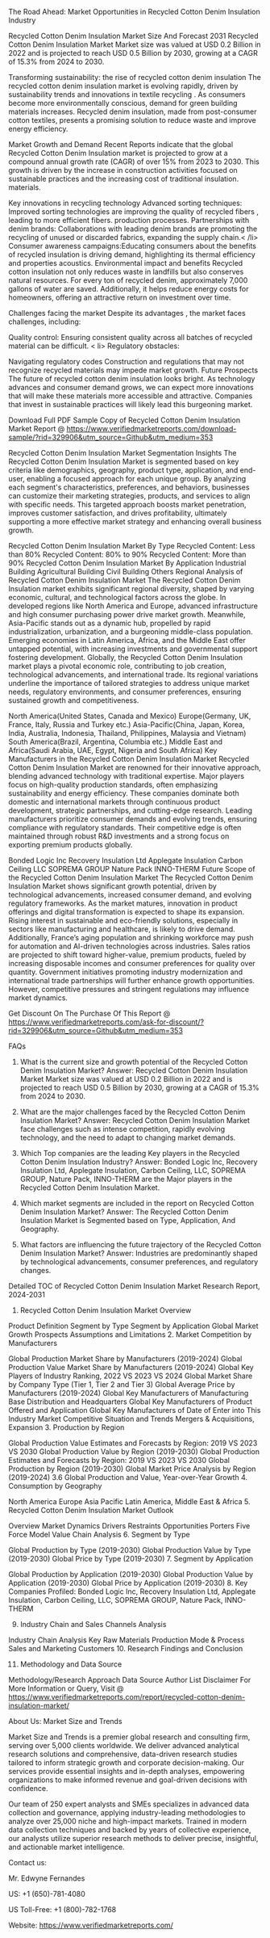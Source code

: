 The Road Ahead: Market Opportunities in Recycled Cotton Denim Insulation Industry


Recycled Cotton Denim Insulation Market Size And Forecast 2031
Recycled Cotton Denim Insulation Market Market size was valued at USD 0.2 Billion in 2022 and is projected to reach USD 0.5 Billion by 2030, growing at a CAGR of 15.3% from 2024 to 2030.

Transforming sustainability: the rise of recycled cotton denim insulation
The recycled cotton denim insulation market is evolving rapidly, driven by sustainability trends and innovations in textile recycling . As consumers become more environmentally conscious, demand for green building materials increases. Recycled denim insulation, made from post-consumer cotton textiles, presents a promising solution to reduce waste and improve energy efficiency.

Market Growth and Demand
Recent Reports indicate that the global Recycled Cotton Denim Insulation market is projected to grow at a compound annual growth rate (CAGR) of over 15% from 2023 to 2030. This growth is driven by the increase in construction activities focused on sustainable practices and the increasing cost of traditional insulation. materials.

Key innovations in recycling technology
Advanced sorting techniques: Improved sorting technologies are improving the quality of recycled fibers , leading to more efficient fibers. production processes.
Partnerships with denim brands: Collaborations with leading denim brands are promoting the recycling of unused or discarded fabrics, expanding the supply chain.< /li>
Consumer awareness campaigns:Educating consumers about the benefits of recycled insulation is driving demand, highlighting its thermal efficiency and properties acoustics.
Environmental impact and benefits
Recycled cotton insulation not only reduces waste in landfills but also conserves natural resources. For every ton of recycled denim, approximately 7,000 gallons of water are saved. Additionally, it helps reduce energy costs for homeowners, offering an attractive return on investment over time.

Challenges facing the market
Despite its advantages , the market faces challenges, including:

Quality control: Ensuring consistent quality across all batches of recycled material can be difficult.
< li>
Regulatory obstacles:

Navigating regulatory codes Construction and regulations that may not recognize recycled materials may impede market growth.
Future Prospects
The future of recycled cotton denim insulation looks bright. As technology advances and consumer demand grows, we can expect more innovations that will make these materials more accessible and attractive. Companies that invest in sustainable practices will likely lead this burgeoning market.

Download Full PDF Sample Copy of Recycled Cotton Denim Insulation Market Report @ https://www.verifiedmarketreports.com/download-sample/?rid=329906&utm_source=Github&utm_medium=353

Recycled Cotton Denim Insulation Market Segmentation Insights
The Recycled Cotton Denim Insulation Market is segmented based on key criteria like demographics, geography, product type, application, and end-user, enabling a focused approach for each unique group. By analyzing each segment's characteristics, preferences, and behaviors, businesses can customize their marketing strategies, products, and services to align with specific needs. This targeted approach boosts market penetration, improves customer satisfaction, and drives profitability, ultimately supporting a more effective market strategy and enhancing overall business growth.

Recycled Cotton Denim Insulation Market By Type
Recycled Content: Less than 80%
Recycled Content: 80% to 90%
Recycled Content: More than 90%
Recycled Cotton Denim Insulation Market By Application
Industrial Building
Agricultural Building
Civil Building
Others
Regional Analysis of Recycled Cotton Denim Insulation Market
The Recycled Cotton Denim Insulation market exhibits significant regional diversity, shaped by varying economic, cultural, and technological factors across the globe. In developed regions like North America and Europe, advanced infrastructure and high consumer purchasing power drive market growth. Meanwhile, Asia-Pacific stands out as a dynamic hub, propelled by rapid industrialization, urbanization, and a burgeoning middle-class population. Emerging economies in Latin America, Africa, and the Middle East offer untapped potential, with increasing investments and governmental support fostering development. Globally, the Recycled Cotton Denim Insulation market plays a pivotal economic role, contributing to job creation, technological advancements, and international trade. Its regional variations underline the importance of tailored strategies to address unique market needs, regulatory environments, and consumer preferences, ensuring sustained growth and competitiveness.

North America(United States, Canada and Mexico)
Europe(Germany, UK, France, Italy, Russia and Turkey etc.)
Asia-Pacific(China, Japan, Korea, India, Australia, Indonesia, Thailand, Philippines, Malaysia and Vietnam)
South America(Brazil, Argentina, Columbia etc.)
Middle East and Africa(Saudi Arabia, UAE, Egypt, Nigeria and South Africa)
Key Manufacturers in the Recycled Cotton Denim Insulation Market
Recycled Cotton Denim Insulation Market are renowned for their innovative approach, blending advanced technology with traditional expertise. Major players focus on high-quality production standards, often emphasizing sustainability and energy efficiency. These companies dominate both domestic and international markets through continuous product development, strategic partnerships, and cutting-edge research. Leading manufacturers prioritize consumer demands and evolving trends, ensuring compliance with regulatory standards. Their competitive edge is often maintained through robust R&D investments and a strong focus on exporting premium products globally.

Bonded Logic Inc
Recovery Insulation Ltd
Applegate Insulation
Carbon Ceiling
LLC
SOPREMA GROUP
Nature Pack
INNO-THERM
Future Scope of the Recycled Cotton Denim Insulation Market
The Recycled Cotton Denim Insulation Market shows significant growth potential, driven by technological advancements, increased consumer demand, and evolving regulatory frameworks. As the market matures, innovation in product offerings and digital transformation is expected to shape its expansion. Rising interest in sustainable and eco-friendly solutions, especially in sectors like manufacturing and healthcare, is likely to drive demand. Additionally, France’s aging population and shrinking workforce may push for automation and AI-driven technologies across industries. Sales ratios are projected to shift toward higher-value, premium products, fueled by increasing disposable incomes and consumer preferences for quality over quantity. Government initiatives promoting industry modernization and international trade partnerships will further enhance growth opportunities. However, competitive pressures and stringent regulations may influence market dynamics.

Get Discount On The Purchase Of This Report @ https://www.verifiedmarketreports.com/ask-for-discount/?rid=329906&utm_source=Github&utm_medium=353

FAQs
1. What is the current size and growth potential of the Recycled Cotton Denim Insulation Market?
Answer: Recycled Cotton Denim Insulation Market Market size was valued at USD 0.2 Billion in 2022 and is projected to reach USD 0.5 Billion by 2030, growing at a CAGR of 15.3% from 2024 to 2030.

2. What are the major challenges faced by the Recycled Cotton Denim Insulation Market?
Answer: Recycled Cotton Denim Insulation Market face challenges such as intense competition, rapidly evolving technology, and the need to adapt to changing market demands.

3. Which Top companies are the leading Key players in the Recycled Cotton Denim Insulation Industry?
Answer: Bonded Logic Inc, Recovery Insulation Ltd, Applegate Insulation, Carbon Ceiling, LLC, SOPREMA GROUP, Nature Pack, INNO-THERM are the Major players in the Recycled Cotton Denim Insulation Market.

4. Which market segments are included in the report on Recycled Cotton Denim Insulation Market?
Answer: The Recycled Cotton Denim Insulation Market is Segmented based on Type, Application, And Geography.

5. What factors are influencing the future trajectory of the Recycled Cotton Denim Insulation Market?
Answer: Industries are predominantly shaped by technological advancements, consumer preferences, and regulatory changes.

Detailed TOC of Recycled Cotton Denim Insulation Market Research Report, 2024-2031
1. Recycled Cotton Denim Insulation Market Overview

Product Definition
Segment by Type
Segment by Application
Global Market Growth Prospects
Assumptions and Limitations
2. Market Competition by Manufacturers

Global Production Market Share by Manufacturers (2019-2024)
Global Production Value Market Share by Manufacturers (2019-2024)
Global Key Players of Industry Ranking, 2022 VS 2023 VS 2024
Global Market Share by Company Type (Tier 1, Tier 2 and Tier 3)
Global Average Price by Manufacturers (2019-2024)
Global Key Manufacturers of Manufacturing Base Distribution and Headquarters
Global Key Manufacturers of Product Offered and Application
Global Key Manufacturers of Date of Enter into This Industry
Market Competitive Situation and Trends
Mergers & Acquisitions, Expansion
3. Production by Region

Global Production Value Estimates and Forecasts by Region: 2019 VS 2023 VS 2030
Global Production Value by Region (2019-2030)
Global Production Estimates and Forecasts by Region: 2019 VS 2023 VS 2030
Global Production by Region (2019-2030)
Global Market Price Analysis by Region (2019-2024) 3.6 Global Production and Value, Year-over-Year Growth
4. Consumption by Geography

North America
Europe
Asia Pacific
Latin America, Middle East & Africa
5. Recycled Cotton Denim Insulation Market Outlook

Overview
Market Dynamics
Drivers
Restraints
Opportunities
Porters Five Force Model
Value Chain Analysis 
6. Segment by Type

Global Production by Type (2019-2030)
Global Production Value by Type (2019-2030)
Global Price by Type (2019-2030)
7. Segment by Application

Global Production by Application (2019-2030)
Global Production Value by Application (2019-2030)
Global Price by Application (2019-2030)
8. Key Companies Profiled: Bonded Logic Inc, Recovery Insulation Ltd, Applegate Insulation, Carbon Ceiling, LLC, SOPREMA GROUP, Nature Pack, INNO-THERM

9. Industry Chain and Sales Channels Analysis

Industry Chain Analysis
Key Raw Materials
Production Mode & Process
Sales and Marketing
Customers
10. Research Findings and Conclusion

11. Methodology and Data Source

Methodology/Research Approach
Data Source
Author List
Disclaimer
For More Information or Query, Visit @ https://www.verifiedmarketreports.com/report/recycled-cotton-denim-insulation-market/

About Us: Market Size and Trends

Market Size and Trends is a premier global research and consulting firm, serving over 5,000 clients worldwide. We deliver advanced analytical research solutions and comprehensive, data-driven research studies tailored to inform strategic growth and corporate decision-making. Our services provide essential insights and in-depth analyses, empowering organizations to make informed revenue and goal-driven decisions with confidence.

Our team of 250 expert analysts and SMEs specializes in advanced data collection and governance, applying industry-leading methodologies to analyze over 25,000 niche and high-impact markets. Trained in modern data collection techniques and backed by years of collective experience, our analysts utilize superior research methods to deliver precise, insightful, and actionable market intelligence.

Contact us:

Mr. Edwyne Fernandes

US: +1 (650)-781-4080

US Toll-Free: +1 (800)-782-1768

Website: https://www.verifiedmarketreports.com/
